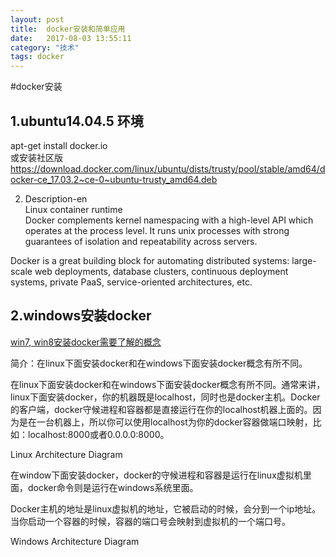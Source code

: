 ```yaml
---
layout: post
title:  docker安装和简单应用
date:   2017-08-03 13:55:11
category: "技术"
tags: docker
---
```



#docker安装
## 1.ubuntu14.04.5 环境  
apt-get install docker.io    
或安装社区版 https://download.docker.com/linux/ubuntu/dists/trusty/pool/stable/amd64/docker-ce_17.03.2~ce-0~ubuntu-trusty_amd64.deb


2. Description-en  
Linux container runtime   
Docker complements kernel namespacing with a high-level API which operates at the process level. It runs unix processes with strong guarantees of isolation and repeatability across servers.  
        
Docker is a great building block for automating distributed systems:
large-scale web deployments, database clusters, continuous deployment systems, private PaaS, service-oriented architectures, etc. 
    


## 2.windows安装docker

[win7, win8安装docker需要了解的概念](http://www.docker.org.cn/book/install/win7-win8-install-docker-concept-39.html)



简介：在linux下面安装docker和在windows下面安装docker概念有所不同。

在linux下面安装docker和在windows下面安装docker概念有所不同。通常来讲，linux下面安装docker，你的机器既是localhost，同时也是docker主机。Docker的客户端，docker守候进程和容器都是直接运行在你的localhost机器上面的。因为是在一台机器上，所以你可以使用localhost为你的docker容器做端口映射，比如：localhost:8000或者0.0.0.0:8000。

Linux Architecture Diagram

在window下面安装docker，docker的守候进程和容器是运行在linux虚拟机里面，docker命令则是运行在windows系统里面。

Docker主机的地址是linux虚拟机的地址，它被启动的时候，会分到一个ip地址。当你启动一个容器的时候，容器的端口号会映射到虚拟机的一个端口号。

Windows Architecture Diagram


